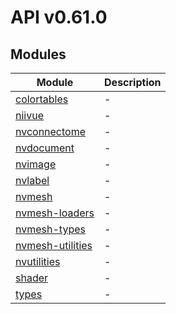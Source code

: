 # API v0.61.0

## Modules

| Module                                        | Description |
| --------------------------------------------- | ----------- |
| [colortables](colortables/index.md)           | -           |
| [niivue](niivue/index.md)                     | -           |
| [nvconnectome](nvconnectome/index.md)         | -           |
| [nvdocument](nvdocument/index.md)             | -           |
| [nvimage](nvimage/index.md)                   | -           |
| [nvlabel](nvlabel/index.md)                   | -           |
| [nvmesh](nvmesh/index.md)                     | -           |
| [nvmesh-loaders](nvmesh-loaders/index.md)     | -           |
| [nvmesh-types](nvmesh-types/index.md)         | -           |
| [nvmesh-utilities](nvmesh-utilities/index.md) | -           |
| [nvutilities](nvutilities/index.md)           | -           |
| [shader](shader/index.md)                     | -           |
| [types](types/index.md)                       | -           |
